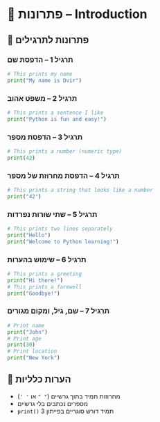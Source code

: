 # 📘 פתרונות – Introduction

## 🧪 פתרונות לתרגילים

### תרגיל 1 – הדפסת שם
```python
# This prints my name
print("My name is Dvir")
```

### תרגיל 2 – משפט אהוב
```python
# This prints a sentence I like
print("Python is fun and easy!")
```

### תרגיל 3 – הדפסת מספר
```python
# This prints a number (numeric type)
print(42)
```

### תרגיל 4 – הדפסת מחרוזת של מספר
```python
# This prints a string that looks like a number
print("42")
```

### תרגיל 5 – שתי שורות נפרדות
```python
# This prints two lines separately
print("Hello")
print("Welcome to Python learning!")
```

### תרגיל 6 – שימוש בהערות
```python
# This prints a greeting
print("Hi there!")
# This prints a farewell
print("Goodbye!")
```

### תרגיל 7 – שם, גיל, ומקום מגורים
```python
# Print name
print("John")
# Print age
print(30)
# Print location
print("New York")
```

## 💬 הערות כלליות
- מחרוזות תמיד בתוך גרשיים (`" "` או `' '`)
- מספרים נכתבים בלי גרשיים
- `print()` תמיד דורש סוגריים בפייתון 3
